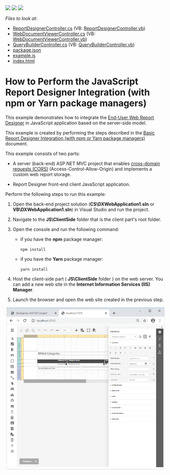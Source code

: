<!-- default badges list -->
![](https://img.shields.io/endpoint?url=https://codecentral.devexpress.com/api/v1/VersionRange/229977479/20.1.3%2B)
[![](https://img.shields.io/badge/Open_in_DevExpress_Support_Center-FF7200?style=flat-square&logo=DevExpress&logoColor=white)](https://supportcenter.devexpress.com/ticket/details/T848275)
[![](https://img.shields.io/badge/📖_How_to_use_DevExpress_Examples-e9f6fc?style=flat-square)](https://docs.devexpress.com/GeneralInformation/403183)
<!-- default badges end -->
<!-- default file list -->
*Files to look at*:
* [ReportDesignerController.cs](./CS/DXWebApplication1/Controllers/ReportDesignerController.cs) (VB: [ReportDesignerController.vb](./VB/DXWebApplication1/Controllers/ReportDesignerController.vb))
* [WebDocumentViewerController.cs](./CS/DXWebApplication1/Controllers/WebDocumentViewerController.cs) (VB: [WebDocumentViewerController.vb](./VB/DXWebApplication1/Controllers/WebDocumentViewerController.vb))
* [QueryBuilderController.cs](./CS/DXWebApplication1/Controllers/QueryBuilderController.cs) (VB: [QueryBuilderController.vb](./VB/DXWebApplication1/Controllers/QueryBuilderController.vb))
* [package.json](./JS/ClientSide/package.json)
* [example.js](./JS/ClientSide/example.js)
* [index.html](./JS/ClientSide/index.html)
<!-- default file list end -->

# How to Perform the JavaScript Report Designer Integration (with npm or Yarn package managers)

This example demonstrates how to integrate the [End-User Web Report Designer](https://docs.devexpress.com/XtraReports/17103) in JavaScript application based on the server-side model.

This example is created by performing the steps described in the [Basic Report Designer Integration (with npm or Yarn package managers)](https://docs.devexpress.com/XtraReports/401256) document.

This example consists of two parts: 

- A server (back-end) ASP.NET MVC project that enables [cross-domain requests (CORS)](https://developer.mozilla.org/en-US/docs/Web/HTTP/CORS) (Access-Control-Allow-Origin) and implements a custom web report storage.

- Report Designer front-end client JavaScript application.

Perform the following steps to run this example:

1. Open the back-end project solution (**CS\DXWebApplication1.sln** or **VB\DXWebApplication1.sln**) in Visual Studio and run the project.
2. Navigate to the **JS\ClientSide** folder that is the client part's root folder.
3. Open the console and run the following command:
    - if you have the **npm** package manager:

        ```npm install```
    - if you have the **Yarn** package manager:
        
        ```yarn install```    

4. Host the client-side part ( **JS\ClientSide** folder ) on the web server. You can add a new web site in the **Internet Information Services (IIS) Manager**.
5. Launch the browser and open the web site created in the previous step.

![](images/screenshot.png)
